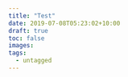 ```yaml
---
title: "Test"
date: 2019-07-08T05:23:02+10:00
draft: true
toc: false
images:
tags: 
  - untagged
---
```



